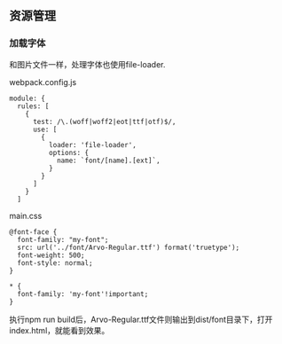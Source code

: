 ## 资源管理

### 加载字体

和图片文件一样，处理字体也使用file-loader.

webpack.config.js
```
module: {
  rules: [
    {
      test: /\.(woff|woff2|eot|ttf|otf)$/,
      use: [
        {
          loader: 'file-loader',
          options: {
            name: `font/[name].[ext]`,
          }
        }
      ]
    }
  ]
```

main.css
```
@font-face {
  font-family: "my-font";
  src: url('../font/Arvo-Regular.ttf') format('truetype');
  font-weight: 500;
  font-style: normal;
}

* {
  font-family: 'my-font'!important;
}
```

执行npm run build后，Arvo-Regular.ttf文件则输出到dist/font目录下，打开index.html，就能看到效果。